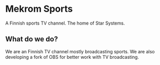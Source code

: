 # Mekrom Sports
A Finnish sports TV channel. The home of Star Systems.

## What do we do?
We are an Finnish TV channel mostly broadcasting sports. We are also developing a fork of OBS for better work with TV broadcasting.
